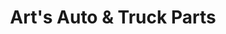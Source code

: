 ---
title: "Art's Auto & Truck Parts"
url: /traverse-city/arts-auto-und-truck-parts/
shop: Autoteile
---